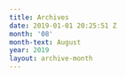 ```yaml
---
title: Archives
date: 2019-01-01 20:25:51 Z
month: '08'
month-text: August
year: 2019
layout: archive-month
---
```



